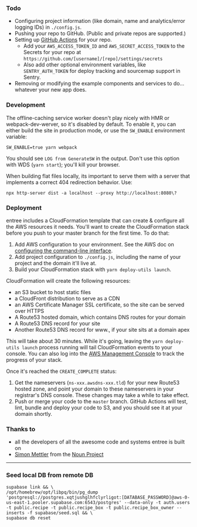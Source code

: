 ### Todo

- Configuring project information (like domain, name and analytics/error logging IDs) in `./config.js`.
- Pushing your repo to GitHub. (Public and private repos are supported.)
- Setting up [GitHub Actions](https://github.com/features/actions) for your repo.
  - Add your `AWS_ACCESS_TOKEN_ID` and `AWS_SECRET_ACCESS_TOKEN` to the Secrets for your repo at `https://github.com/[username]/[repo]/settings/secrets`
  - Also add other optional environment variables, like `SENTRY_AUTH_TOKEN` for deploy tracking and sourcemap support in Sentry.
- Removing or modifying the example components and services to do... whatever your new app does.

### Development

The offline-caching service worker doesn't play nicely with HMR or webpack-dev-werver, so it's disabled by default. To enable it, you can either build the site in production mode, or use the `SW_ENABLE` environment variable:

    SW_ENABLE=true yarn webpack

You should see `LOG from GenerateSW` in the output. Don't use this option with WDS (`yarn start`); you'll kill your browser.

When building flat files locally, its important to serve them with a server that implements a correct 404 redirection behavior. Use:

    npx http-server dist -a localhost --proxy http://localhost:8080\?

### Deployment

entree includes a CloudFormation template that can create & configure all the AWS resources it needs. You'll want to create the CloudFormation stack before you push to your master branch for the first time. To do that:

1. Add AWS configuration to your environment. See the AWS doc on [configuring the command-line interface](http://docs.aws.amazon.com/cli/latest/userguide/cli-chap-getting-started.html).
2. Add project configuration to `./config.js`, including the name of your project and the domain it'll live at.
3. Build your CloudFormation stack with `yarn deploy-utils launch`.

CloudFormation will create the following resources:

- an S3 bucket to host static files
- a CloudFront distribution to serve as a CDN
- an AWS Certificate Manager SSL certificate, so the site can be served over HTTPS
- A Route53 hosted domain, which contains DNS routes for your domain
- A Route53 DNS record for your site
- Another Route53 DNS record for www.<yoursite>, if your site sits at a domain apex

This will take about 30 minutes. While it's going, leaving the `yarn deploy-utils launch` process running will tail CloudFormation events to your console. You can also log into the [AWS Management Console](https://console.aws.amazon.com/cloudformation/home#/stacks?filter=active) to track the progress of your stack.

Once it's reached the `CREATE_COMPLETE` status:

1. Get the nameservers (`ns-xxx.awsdns-xxx.tld`) for your new Route53 hosted zone, and point your domain to these nameservers in your registrar's DNS console. These changes may take a while to take effect.
2. Push or merge your code to the `master` branch. GitHub Actions will test, lint, bundle and deploy your code to S3, and you should see it at your domain shortly.

### Thanks to

- all the developers of all the awesome code and systems entree is built on
- [Simon Mettler](https://thenounproject.com/search/?q=rocket&i=113198) from the [Noun Project](https://thenounproject.com/search/?q=rocket&i=113198)

---

### Seed local DB from remote DB

```
supabase link && \
/opt/homebrew/opt/libpq/bin/pg_dump 'postgresql://postgres.xqtjushglhfclyrligot:[DATABASE_PASSWORD]@aws-0-us-east-1.pooler.supabase.com:6543/postgres' --data-only -t auth.users -t public.recipe -t public.recipe_box -t public.recipe_box_owner --inserts -f supabase/seed.sql && \
supabase db reset
```
